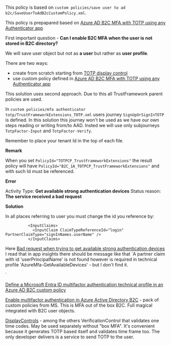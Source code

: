 This policy is based on `custom policies/save user to ad b2c/SaveUserToAdB2cCustomPolicy.xml`.

This policy is prepapared based on [Azure AD B2C MFA with TOTP using any Authenticator app][1]

First important question - **Can I enable B2C MFA when the user is not stored in B2C directory?**

We will save user object but not as **a user** but rather as **user profile**.

There are two ways:
- create from scratch starting from [TOTP display control][2]
- use custom policy defined in [Azure AD B2C MFA with TOTP using any Authenticator app][1]

This solution uses second approach. Due to this all TrustFramework parent policies are used.

In `custom policies/mfa authenticator totp/TrustFrameworkExtensions_TOTP.xml` users journey `SignUpOrSignInTOTP` is defined. In this solution this journey won't be used as we have our own steps reading or writing from/to AAD. Insted we will use only subjourneys `TotpFactor-Input` and `TotpFactor-Verify`.

Remember to place your tenant Id in the top of each file.

**Remark** 

When you set `PolicyId="TOTPCP_TrustFrameworkExtensions"` the result policy will have `PolicyId="B2C_1A_TOTPCP_TrustFrameworkExtensions"` and with such Id must be referenced.

**Error**

Activity Type: **Get available strong authentication devices**
Status reason: **The service received a bad request**

**Solution**

In all places referring to user you must change the id you reference by:
```
          <InputClaims>
            <InputClaim ClaimTypeReferenceId="login" PartnerClaimType="signInNames.userName" />
          </InputClaims>
```

Here [Bad request when trying to get available strong authentication devices][3] I read that in app insights there should be message like that `A partner claim with id 'userPrincipalName' is not found however is required in technical profile 'AzureMfa-GetAvailableDevices' - but I don't find it.


`

[Define a Microsoft Entra ID multifactor authentication technical profile in an Azure AD B2C custom policy][4]

[Enable multifactor authentication in Azure Active Directory B2C][5] - pack of custom policies from MS. This is MFA out of the box B2C. Full magical integrated with B2C user objects.

[DisplayControls][6] - among the others VerificationControl that validates one time codes. May be used separately without "box MFA". It's convenient because it generates TOTP based itself and validates time frame too. The only developer delivers is a service to send TOTP to the user.

[1]: https://github.com/azure-ad-b2c/samples/tree/master/policies/totp
[2]: https://learn.microsoft.com/en-us/azure/active-directory-b2c/display-control-time-based-one-time-password
[3]: https://stackoverflow.com/questions/72576057/bad-request-when-trying-to-get-available-strong-authentication-devices
[4]: https://learn.microsoft.com/en-us/azure/active-directory-b2c/multi-factor-auth-technical-profile
[5]: https://learn.microsoft.com/en-us/azure/active-directory-b2c/multi-factor-authentication?pivots=b2c-custom-policy
[6]: https://learn.microsoft.com/en-us/azure/active-directory-b2c/display-controls